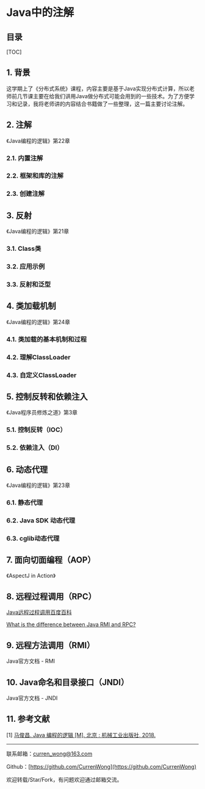 Java中的注解
===

目录
---

[TOC]

## 1. 背景

这学期上了《分布式系统》课程，内容主要是基于Java实现分布式计算，所以老师前几节课主要在给我们讲用Java做分布式可能会用到的一些技术。为了方便学习和记录，我将老师讲的内容结合书籍做了一些整理，这一篇主要讨论注解。

## 2. 注解

《Java编程的逻辑》第22章

### 2.1. 内置注解

### 2.2. 框架和库的注解

### 2.3. 创建注解

## 3. 反射

《Java编程的逻辑》第21章

### 3.1. Class类

### 3.2. 应用示例

### 3.3. 反射和泛型

## 4. 类加载机制

《Java编程的逻辑》第24章

### 4.1. 类加载的基本机制和过程

### 4.2. 理解ClassLoader

### 4.3. 自定义ClassLoader

## 5. 控制反转和依赖注入

《Java程序员修炼之道》第3章

### 5.1. 控制反转（IOC）

### 5.2. 依赖注入（DI）

## 6. 动态代理

《Java编程的逻辑》第23章

### 6.1. 静态代理

### 6.2. Java SDK 动态代理

### 6.3. cglib动态代理

## 7. 面向切面编程（AOP）

《AspectJ in Action》

## 8. 远程过程调用（RPC）

[Java远程过程调用百度百科](https://baike.baidu.com/item/Java远程方法调用/22718073?fr=aladdin)

[What is the difference between Java RMI and RPC?](https://stackoverflow.com/questions/2728495/what-is-the-difference-between-java-rmi-and-rpc)

## 9. 远程方法调用（RMI）

Java官方文档 - RMI

## 10. Java命名和目录接口（JNDI）

Java官方文档 - JNDI

## 11. 参考文献

<div id="bib-1"></div>

[1] [马俊昌. Java 编程的逻辑 [M]. 北京 : 机械工业出版社, 2018.](http://m.igetget.com/hybrid/v2/ebook/detail?bid=pqvNQ1KRJa7EmgG8MPKrzykNVbDpBWZpJkwQA1xO54nlvZq296YodejLXVJE5eAd)

---

联系邮箱：curren_wong@163.com

Github：[https://github.com/CurrenWong](https://github.com/CurrenWong)

欢迎转载/Star/Fork，有问题欢迎通过邮箱交流。
